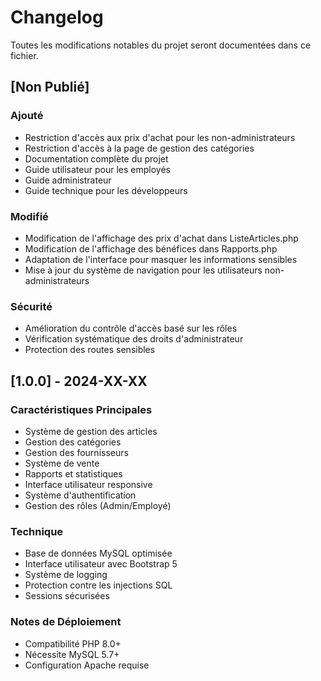# Changelog

Toutes les modifications notables du projet seront documentées dans ce fichier.

## [Non Publié]

### Ajouté
- Restriction d'accès aux prix d'achat pour les non-administrateurs
- Restriction d'accès à la page de gestion des catégories
- Documentation complète du projet
- Guide utilisateur pour les employés
- Guide administrateur
- Guide technique pour les développeurs

### Modifié
- Modification de l'affichage des prix d'achat dans ListeArticles.php
- Modification de l'affichage des bénéfices dans Rapports.php
- Adaptation de l'interface pour masquer les informations sensibles
- Mise à jour du système de navigation pour les utilisateurs non-administrateurs

### Sécurité
- Amélioration du contrôle d'accès basé sur les rôles
- Vérification systématique des droits d'administrateur
- Protection des routes sensibles

## [1.0.0] - 2024-XX-XX

### Caractéristiques Principales
- Système de gestion des articles
- Gestion des catégories
- Gestion des fournisseurs
- Système de vente
- Rapports et statistiques
- Interface utilisateur responsive
- Système d'authentification
- Gestion des rôles (Admin/Employé)

### Technique
- Base de données MySQL optimisée
- Interface utilisateur avec Bootstrap 5
- Système de logging
- Protection contre les injections SQL
- Sessions sécurisées

### Notes de Déploiement
- Compatibilité PHP 8.0+
- Nécessite MySQL 5.7+
- Configuration Apache requise 